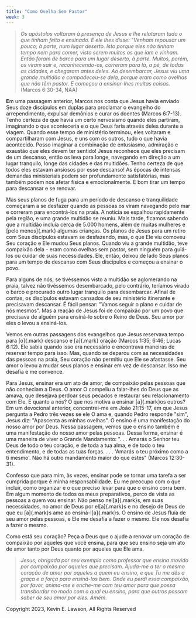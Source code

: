 ```yaml
---
title: "Como Ovelha Sem Pastor"
week: 3
---
```


> *Os apóstolos voltaram à presença de Jesus e lhe relataram tudo o que
> tinham feito e ensinado. E ele lhes disse: "Venham repousar um pouco,
> à parte, num lugar deserto. Isto porque eles não tinham tempo nem para
> comer, visto serem muitos os que iam e vinham. Então foram de barco
> para um lugar deserto, à parte. Muitos, porém, os viram sair e,
> reconhecendo-os, correram para lá, a pé, de todas as cidades, e
> chegaram antes deles. Ao desembarcar, Jesus viu uma grande multidão e
> compadeceu-se dela, porque eram como ovelhas que não têm pastor. E
> começou a ensinar-lhes muitas coisas.* (Marcos 6:30-34, NAA)

**E**m uma passagem anterior, Marcos nos conta que Jesus havia enviado
Seus doze discípulos em duplas para proclamar o evangelho do
arrependimento, expulsar demônios e curar os doentes (Marcos 6:7-13).
Tenho certeza de que havia um certo nervosismo quando eles partiram,
imaginando o que aconteceria e o que Deus faria através deles durante a
viagem. Quando esse tempo de ministério terminou, eles voltaram e
compartilharam com Jesus, e uns com os outros, tudo o que havia
acontecido. Posso imaginar a combinação de entusiasmo, admiração e
exaustão que eles devem ter sentido! Jesus reconhece que eles precisam
de um descanso, então os leva para longe, navegando em direção a um
lugar tranquilo, longe das cidades e das multidões. Tenho certeza de que
todos eles estavam ansiosos por esse descanso! As épocas de intensas
demandas ministeriais podem ser profundamente satisfatórias, mas também
podem nos afetar física e emocionalmente. É bom tirar um tempo para
descansar e se renovar.

Mas seus planos de fuga para um período de descanso e tranquilidade
começaram a se desfazer quando as pessoas os viram navegando pelo mar e
correram para encontrá-los na praia. A notícia se espalhou rapidamente
pela região, e uma grande multidão se reuniu. Mais tarde, ficamos
sabendo que a multidão incluía cerca de 5.000 homens, além de muitas
mulheres e [pelo menos]{.mark} algumas crianças. Os planos de Jesus para
um retiro com Seus discípulos estavam se desfazendo, mas, o que Ele viu
comoveu Seu coração e Ele mudou Seus planos. Quando viu a grande
multidão, teve compaixão dela - eram como ovelhas sem pastor, sem
ninguém para guiá-los ou cuidar de suas necessidades. Ele, então, deixou
de lado Seus planos para um tempo de descanso com Seus discípulos e
começou a ensinar o povo.

Para alguns de nós, se tivéssemos visto a multidão se aglomerando na
praia, talvez não tivéssemos desembarcado, pelo contrário, teríamos
virado o barco e procurado outro lugar tranquilo para desembarcar.
Afinal de contas, os discípulos estavam cansados de seu ministério
itinerante e precisavam descansar. É fácil pensar: "Vamos seguir o plano
e cuidar de nós mesmos". Mas a reação de Jesus foi de compaixão por um
povo que precisava de alguém para ensiná-lo sobre o Reino de Deus. Seu
amor por eles o levou a ensiná-los.

Vemos em outras passagens dos evangelhos que Jesus reservava tempo para
[o]{.mark} descanso e [a]{.mark} oração (Marcos 1:35; 6:46; Lucas 6:12).
Ele sabia quando isso era necessário e encontrava maneiras de reservar
tempo para isso. Mas, quando se deparou com as necessidades das pessoas
na praia, Seu coração não permitiu que Ele se afastasse. Seu amor o
levou a mudar seus planos e ensinar em vez de descansar. Isso me desafia
e me convence.

Para Jesus, ensinar era um ato de amor, de compaixão pelas pessoas que
não conheciam a Deus. O amor O compeliu a falar-lhes do Deus que as
amava, que desejava perdoar seus pecados e restaurar seu relacionamento
com Ele. E quanto a nós? O que nos motiva a ensinar [a]{.mark}os outros?
Em um devocional anterior, concentrei-me em João 21:15-17, em que Jesus
pergunta a Pedro três vezes se ele O ama e, quando Pedro responde "sim",
Jesus diz: "Apascenta as minhas ovelhas". O ensino é uma manifestação do
nosso amor por Deus. Nessa passagem, vemos que o ensino também é uma
manifestação do nosso amor pelas pessoas. Dessa forma, ensinar é uma
maneira de viver o Grande Mandamento: ". . . Amarás o Senhor teu Deus de
todo o teu coração, e de toda a tua alma, e de todo o teu entendimento,
e de todas as tuas forças. . . . 'Amarás o teu próximo como a ti mesmo'.
Não há outro mandamento maior do que estes" (Marcos 12:30-31).

Confesso que para mim, às vezes, ensinar pode se tornar uma tarefa a ser
cumprida porque é minha responsabilidade. Eu me preocupo com o que
incluir, como organizar e o que preciso levar para que o ensino corra
bem. Em algum momento de todos os meus preparativos, perco de vista as
pessoas a quem vou ensinar. Não penso nel[a]{.mark}s, em suas
necessidades, no amor de Deus por el[a]{.mark}s e no desejo de Deus de
que eu [a]{.mark}s ame ao ensiná-l[a]{.mark}s. O ensino de Jesus fluía
de seu amor pelas pessoas, e Ele me desafia a fazer o mesmo. Ele nos
desafia a fazer o mesmo.

Como está seu coração? Peça a Deus que o ajude a renovar um coração de
compaixão por aqueles que você ensina, para que seu ensino seja um ato
de amor tanto por Deus quanto por aqueles que Ele ama.

> *Jesus, obrigada por seu exemplo como professor que ensina movido por
> compaixão por aqueles que precisam. Ajuda-me a ter o mesmo coração de
> amor por aqueles a quem eu ensino, e que Tu me dês a graça e a força
> para ensiná-los bem. Onde eu perdi essa compaixão, por favor, anima-me
> e enche-me com teu amor para que possa transbordar no modo com o qual
> eu ensino, para que outros possam saber de seu amor por eles. Amém.*

Copyright 2023, Kevin E. Lawson, All Rights Reserved
